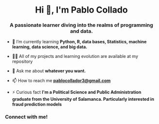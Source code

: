 <h1 align="center">Hi 👋, I'm Pablo Collado</h1>
<h3 align="center">A passionate learner diving into the realms of programming and data.</h3>

- 🌱 I’m currently learning **Python, R, data bases, Statistics, machine learning, data science, and big data.**

- 👨‍💻 All of my projects and learning evolution are available at my repository

- 💬 Ask me about **whatever you want.**

- 📫 How to reach me **pablocollador3@gmail.com**

- ⚡ Curious fact **I'm a Political Science and Public Administration graduate from the University of Salamanca. Particularly interested in fraud prediction models**

<h3 align="left">  Connect with me!</h3>
<p align="left">
</p>

